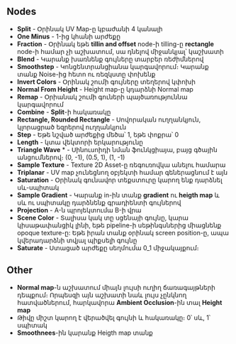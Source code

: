 
## Nodes
* **Split** - Օրինակ UV Map-ը կբաժանի 4 կանալի
* **One Minus** - 1-ից կհանի արժեքը
* **Fraction** - Օրինակ եթե **tillin and offset** node-ի tilling-ը **rectangle** node-ի համար չի աշխատում, սա դնելով միջանկյալ՝ կաշխատի
* **Blend** - Կարանք խառնենք գույները տարբեր ռեժիմներով
* **Smoothstep** - Կոնցենտրանցիանա կարգավորում։ Կարանք տանք Noise-ից հետո ու ռեզկստը փոխենք
* **Invert Colors** - Օրինակ շումի գույները տեղերով կփոխի
* **Normal From Height** - Height map-ը կդարձնի Normal map
* **Remap** - Օրիանակ շումի գուների պայծառություննա կարգավորում
* **Combine** - **Split**-ի հակառակը
* **Rectangle, Rounded Rectangle** - Սովորական ուղղանկյուն, կլորացրած եզրերով ուղղանկյուն
* **Step** - Եթե նշված արժեքից մեծա՝ 1, եթե փոքրա՝ 0
* **Length** - կտա վեկտորի երկարությունը
* **Triangle Wave** * - Սինուսոիդի նման ֆունկցիայա, բայց գծային անցումներով։ (0, -1), (0.5, 1), (1, -1)
* **Sample Texture** - Texture 2D Asset-ը ռեգուռովկա անելու համարա
* **Triplanar** - UV map չունեցնող օբյեկտի համար գեներացնում է այն
* **Saturation** - Օրինակ գունավոր տեքստուրը կարող ենք դարձնել սև-սպիտակ
* **Sample Gradient** - Կարանք in-ին տանք **gradient** ու **heigth map** և սև ու սպիտակը դարձնենք գրադիենտի գույներով
* **Projection** - A-ն պրոյեկտումա B-ի վրա
* **Scene Color** - Տալիսա կակ տը սցենայի գույնը, կարա կիսաթափանցիկ լինի, եթե pipeline-ի սեթինգսներից միացնենք opoque texture-ը: Եթե իրան տանք օրինակ screen position-ը, ապա կվերադարձնի տվյալ պիքսելի գույնը
* **Saturate** - Ստացած արժեքը սեղմումա 0_1 միջակայքում։ 

## Other
* **Normal map**-ն աշխատում միայն լույսի ուղիղ ճառագայթների դեպքում։ Որպեսզի այն աշխատի նաև լույս չընկնող հատվածներում, հարկավորա **Ambient Occlusion**-ին տալ **Height map**
* Թիվը միշտ կարող է վերածվել գույնի և հակառակը։ 0՝ սև, 1՝ սպիտակ
* **Smoothnees**-ին կարանք Heigth map տանք